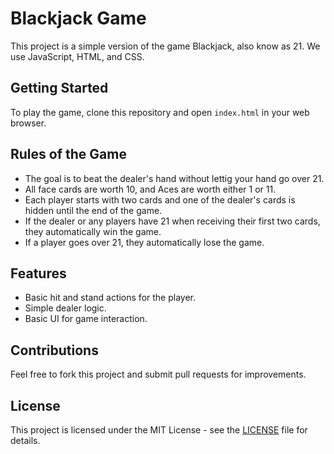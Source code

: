 # Blackjack Game
This project is a simple version of the game Blackjack, also know as 21. We use JavaScript, HTML, and CSS.

## Getting Started
To play the game, clone this repository and open `index.html` in your web browser.

## Rules of the Game
- The goal is to beat the dealer's hand without lettig your hand go over 21.
- All face cards are worth 10, and Aces are worth either 1 or 11.
- Each player starts with two cards and one of the dealer's cards is hidden until the end of the game.
- If the dealer or any players have 21 when receiving their first two cards, they automatically win the game.
- If a player goes over 21, they automatically lose the game. 

## Features
- Basic hit and stand actions for the player.
- Simple dealer logic.
- Basic UI for game interaction.

## Contributions
Feel free to fork this project and submit pull requests for improvements.

## License
This project is licensed under the MIT License - see the [LICENSE](LICENSE) file for details.
